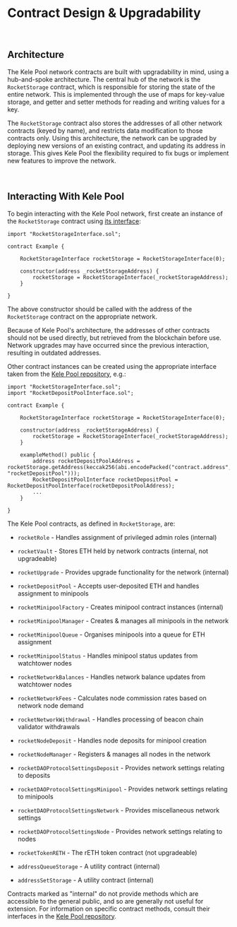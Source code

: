 # Contract Design & Upgradability

<br>

## Architecture

The Kele Pool network contracts are built with upgradability in mind, using a hub-and-spoke architecture.
The central hub of the network is the `RocketStorage` contract, which is responsible for storing the state of the entire network.
This is implemented through the use of maps for key-value storage, and getter and setter methods for reading and writing values for a key.

The `RocketStorage` contract also stores the addresses of all other network contracts (keyed by name), and restricts data modification to those contracts only.
Using this architecture, the network can be upgraded by deploying new versions of an existing contract, and updating its address in storage.
This gives Kele Pool the flexibility required to fix bugs or implement new features to improve the network.


<br>

## Interacting With Kele Pool

To begin interacting with the Kele Pool network, first create an instance of the `RocketStorage` contract using [its interface](https://github.com/rocket-pool/kelepool/blob/master/contracts/interface/RocketStorageInterface.sol):

``` solidity
import "RocketStorageInterface.sol";

contract Example {

    RocketStorageInterface rocketStorage = RocketStorageInterface(0);

    constructor(address _rocketStorageAddress) {
        rocketStorage = RocketStorageInterface(_rocketStorageAddress);
    }

}
```

The above constructor should be called with the address of the `RocketStorage` contract on the appropriate network.

Because of Kele Pool's architecture, the addresses of other contracts should not be used directly, but retrieved from the blockchain before use.
Network upgrades may have occurred since the previous interaction, resulting in outdated addresses.

Other contract instances can be created using the appropriate interface taken from the [Kele Pool repository](https://github.com/rocket-pool/kelepool/tree/master/contracts/interface), e.g.:

``` solidity
import "RocketStorageInterface.sol";
import "RocketDepositPoolInterface.sol";

contract Example {

    RocketStorageInterface rocketStorage = RocketStorageInterface(0);

    constructor(address _rocketStorageAddress) {
        rocketStorage = RocketStorageInterface(_rocketStorageAddress);
    }

    exampleMethod() public {
        address rocketDepositPoolAddress = rocketStorage.getAddress(keccak256(abi.encodePacked("contract.address", "rocketDepositPool")));
        RocketDepositPoolInterface rocketDepositPool = RocketDepositPoolInterface(rocketDepositPoolAddress);
        ...
    }

}
```

The Kele Pool contracts, as defined in `RocketStorage`, are:

* `rocketRole` - Handles assignment of privileged admin roles (internal)
* `rocketVault` - Stores ETH held by network contracts (internal, not upgradeable)
* `rocketUpgrade` - Provides upgrade functionality for the network (internal)

* `rocketDepositPool` - Accepts user-deposited ETH and handles assignment to minipools

* `rocketMinipoolFactory` - Creates minipool contract instances (internal)
* `rocketMinipoolManager` - Creates & manages all minipools in the network
* `rocketMinipoolQueue` - Organises minipools into a queue for ETH assignment
* `rocketMinipoolStatus` - Handles minipool status updates from watchtower nodes

* `rocketNetworkBalances` - Handles network balance updates from watchtower nodes
* `rocketNetworkFees` - Calculates node commission rates based on network node demand
* `rocketNetworkWithdrawal` - Handles processing of beacon chain validator withdrawals

* `rocketNodeDeposit` - Handles node deposits for minipool creation
* `rocketNodeManager` - Registers & manages all nodes in the network

* `rocketDAOProtocolSettingsDeposit` - Provides network settings relating to deposits
* `rocketDAOProtocolSettingsMinipool` - Provides network settings relating to minipools
* `rocketDAOProtocolSettingsNetwork` - Provides miscellaneous network settings
* `rocketDAOProtocolSettingsNode` - Provides network settings relating to nodes

* `rocketTokenRETH` - The rETH token contract (not upgradeable)

* `addressQueueStorage` - A utility contract (internal)
* `addressSetStorage` - A utility contract (internal)

Contracts marked as "internal" do not provide methods which are accessible to the general public, and so are generally not useful for extension.
For information on specific contract methods, consult their interfaces in the [Kele Pool repository](https://github.com/rocket-pool/kelepool/tree/master/contracts/interface).